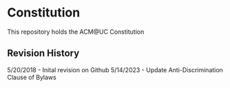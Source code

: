 # Constitution
This repository holds the ACM@UC Constitution 

## Revision History
5/20/2018 - Inital revision on Github
5/14/2023 - Update Anti-Discrimination Clause of Bylaws
